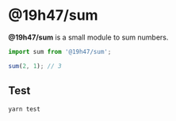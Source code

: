 # @19h47/sum

**@19h47/sum** is a small module to sum numbers.

```javascript
import sum from '@19h47/sum';

sum(2, 1); // 3
```

## Test

```bash
yarn test
```
